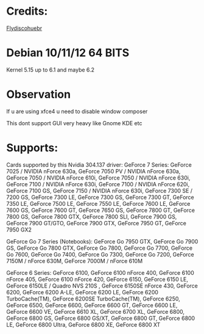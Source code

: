 # Credits:
[Flydiscohuebr](https://www.youtube.com/@flydiscohuebr)

# Debian 10/11/12 64 BITS
Kernel 5.15 up to 6.1 and maybe 6.2

# Observation
If u are using xfce4 u need to disable window composer

This dont support GUI very heavy like Gnome KDE etc

# Supports:
Cards supported by this Nvidia 304.137 driver:
GeForce 7 Series:
GeForce 7025 / NVIDIA nForce 630a, GeForce 7050 PV / NVIDIA nForce 630a, GeForce 7050 / NVIDIA nForce 610i, GeForce 7050 / NVIDIA nForce 630i, GeForce 7100 / NVIDIA nForce 630i, GeForce 7100 / NVIDIA nForce 620i, GeForce 7100 GS, GeForce 7150 / NVIDIA nForce 630i, GeForce 7300 SE / 7200 GS, GeForce 7300 LE, GeForce 7300 GS, GeForce 7300 GT, GeForce 7350 LE, GeForce 7500 LE, GeForce 7550 LE, GeForce 7600 LE, GeForce 7600 GS, GeForce 7600 GT, GeForce 7650 GS, GeForce 7800 GT, GeForce 7800 GS, GeForce 7800 GTX, GeForce 7800 SLI, GeForce 7900 GS, GeForce 7900 GT/GTO, GeForce 7900 GTX, GeForce 7950 GT, GeForce 7950 GX2

GeForce Go 7 Series (Notebooks):
GeForce Go 7950 GTX, GeForce Go 7900 GS, GeForce Go 7800 GTX, GeForce Go 7800, GeForce Go 7700, GeForce Go 7600, GeForce Go 7400, GeForce Go 7300, GeForce Go 7200, GeForce 7150M / nForce 630M, GeForce 7000M / nForce 610M

GeForce 6 Series:
GeForce 6100, GeForce 6100 nForce 400, GeForce 6100 nForce 405, GeForce 6100 nForce 420, GeForce 6150, GeForce 6150 LE, GeForce 6150LE / Quadro NVS 210S , GeForce 6150SE nForce 430, GeForce 6200, GeForce 6200 A-LE, GeForce 6200 LE, GeForce 6200 TurboCache(TM), GeForce 6200SE TurboCache(TM), GeForce 6250, GeForce 6500, GeForce 6600, GeForce 6600 GT, GeForce 6600 LE, GeForce 6600 VE, GeForce 6610 XL, GeForce 6700 XL, GeForce 6800, GeForce 6800 GS, GeForce 6800 GS/XT, GeForce 6800 GT, GeForce 6800 LE, GeForce 6800 Ultra, GeForce 6800 XE, GeForce 6800 XT
